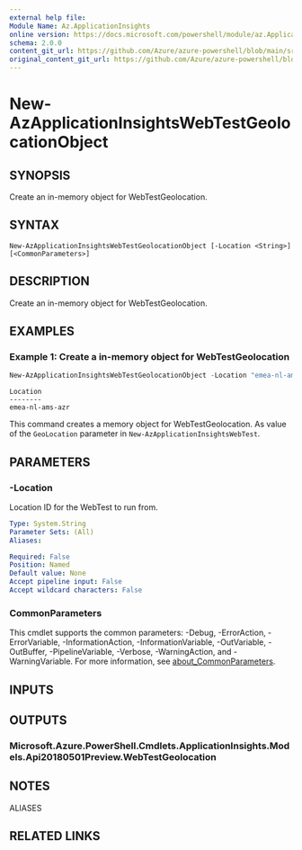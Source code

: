 ```yaml
---
external help file: 
Module Name: Az.ApplicationInsights
online version: https://docs.microsoft.com/powershell/module/az.ApplicationInsights/new-AzApplicationInsightsWebTestGeolocationObject
schema: 2.0.0
content_git_url: https://github.com/Azure/azure-powershell/blob/main/src/ApplicationInsights/ApplicationInsights/help/New-AzApplicationInsightsWebTestGeolocationObject.md
original_content_git_url: https://github.com/Azure/azure-powershell/blob/main/src/ApplicationInsights/ApplicationInsights/help/New-AzApplicationInsightsWebTestGeolocationObject.md
---
```


# New-AzApplicationInsightsWebTestGeolocationObject

## SYNOPSIS
Create an in-memory object for WebTestGeolocation.

## SYNTAX

```
New-AzApplicationInsightsWebTestGeolocationObject [-Location <String>] [<CommonParameters>]
```

## DESCRIPTION
Create an in-memory object for WebTestGeolocation.

## EXAMPLES

### Example 1: Create a in-memory object for WebTestGeolocation
```powershell
New-AzApplicationInsightsWebTestGeolocationObject -Location "emea-nl-ams-azr"
```
```output
Location
--------
emea-nl-ams-azr
```

This command creates a memory object for WebTestGeolocation.
As value of the `GeoLocation` parameter in `New-AzApplicationInsightsWebTest`.

## PARAMETERS

### -Location
Location ID for the WebTest to run from.

```yaml
Type: System.String
Parameter Sets: (All)
Aliases:

Required: False
Position: Named
Default value: None
Accept pipeline input: False
Accept wildcard characters: False
```

### CommonParameters
This cmdlet supports the common parameters: -Debug, -ErrorAction, -ErrorVariable, -InformationAction, -InformationVariable, -OutVariable, -OutBuffer, -PipelineVariable, -Verbose, -WarningAction, and -WarningVariable. For more information, see [about_CommonParameters](http://go.microsoft.com/fwlink/?LinkID=113216).

## INPUTS

## OUTPUTS

### Microsoft.Azure.PowerShell.Cmdlets.ApplicationInsights.Models.Api20180501Preview.WebTestGeolocation

## NOTES

ALIASES

## RELATED LINKS


